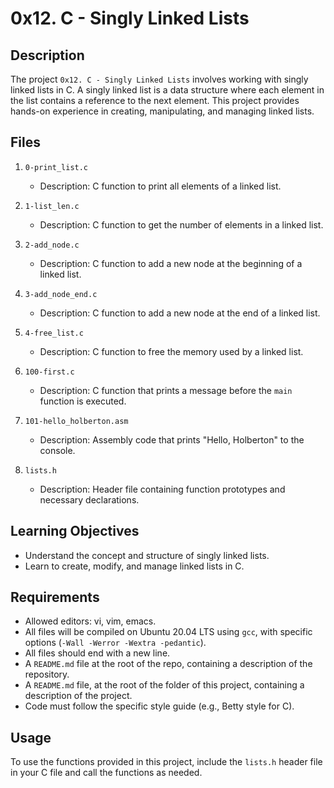 # 0x12. C - Singly Linked Lists

## Description

The project `0x12. C - Singly Linked Lists` involves working with singly linked lists in C. A singly linked list is a data structure where each element in the list contains a reference to the next element. This project provides hands-on experience in creating, manipulating, and managing linked lists.

## Files

1. `0-print_list.c`
   - Description: C function to print all elements of a linked list.

2. `1-list_len.c`
   - Description: C function to get the number of elements in a linked list.

3. `2-add_node.c`
   - Description: C function to add a new node at the beginning of a linked list.

4. `3-add_node_end.c`
   - Description: C function to add a new node at the end of a linked list.

5. `4-free_list.c`
   - Description: C function to free the memory used by a linked list.

6. `100-first.c`
   - Description: C function that prints  a message before the `main` function is executed.

7. `101-hello_holberton.asm`
   - Description: Assembly code that prints "Hello, Holberton" to the console.

8. `lists.h`
   - Description: Header file containing function prototypes and necessary declarations.

## Learning Objectives

- Understand the concept and structure of singly linked lists.
- Learn to create, modify, and manage linked lists in C.

## Requirements

- Allowed editors: vi, vim, emacs.
- All files will be compiled on Ubuntu 20.04 LTS using `gcc`, with specific options (`-Wall -Werror -Wextra -pedantic`).
- All files should end with a new line.
- A `README.md` file at the root of the repo, containing a description of the repository.
- A `README.md` file, at the root of the folder of this project, containing a description of the project.
- Code must follow the specific style guide (e.g., Betty style for C).

## Usage

To use the functions provided in this project, include the `lists.h` header file in your C file and call the functions as needed.


